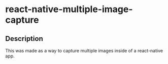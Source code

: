 # react-native-multiple-image-capture

## Description 
This was made as a way to capture multiple images inside of a react-native app.